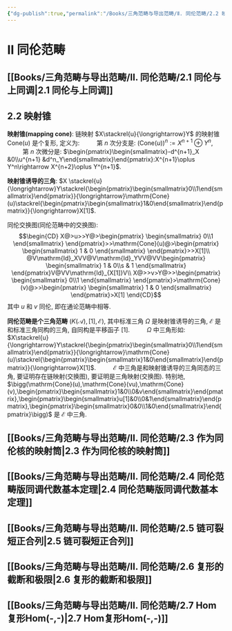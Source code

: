 ```yaml
---
{"dg-publish":true,"permalink":"/Books/三角范畴与导出范畴/Ⅱ. 同伦范畴/2.2 映射锥/","dgPassFrontmatter":true,"created":"2024-08-04T20:23:22.710+08:00","updated":"2024-08-04T22:14:10.739+08:00"}
---
```


# Ⅱ 同伦范畴

## [[Books/三角范畴与导出范畴/Ⅱ. 同伦范畴/2.1 同伦与上同调\|2.1 同伦与上同调]]
## 2.2 映射锥

**映射锥(mapping cone)**: 链映射 $X\stackrel{u}{\longrightarrow}Y$ 的映射锥 $\mathrm{Cone}(u)$ 是个复形, 定义为:
$\qquad$ 第 $n$ 次分支是: $(\mathrm{Cone}(u))^n:=X^{n+1}\oplus Y^n$,
$\qquad$ 第 $n$ 次微分是:  $\begin{pmatrix}\begin{smallmatrix}-d^{n+1}_X &0\\u^{n+1} &d^n_Y\end{smallmatrix}\end{pmatrix}:X^{n+1}\oplus Y^n\rightarrow X^{n+2}\oplus Y^{n+1}$.

**映射锥诱导的三角**: $X \stackrel{u}{\longrightarrow}Y\stackrel{\begin{pmatrix}\begin{smallmatrix}0\\1\end{smallmatrix}\end{pmatrix}}{\longrightarrow}\mathrm{Cone}(u)\stackrel{\begin{pmatrix}\begin{smallmatrix}1&0\end{smallmatrix}\end{pmatrix}}{\longrightarrow}X[1]$.

同伦交换图(同伦范畴中的交换图):
$$\begin{CD}
X@>u>>Y@>\begin{pmatrix}
\begin{smallmatrix}
0\\1
\end{smallmatrix}
\end{pmatrix}>>\mathrm{Cone}(u)@>\begin{pmatrix}
\begin{smallmatrix}
1 & 0
\end{smallmatrix}
\end{pmatrix}>>X[1]\\
@V\mathrm{Id}_XVV@V\mathrm{Id}_YVV@VV\begin{pmatrix}
\begin{smallmatrix}
1 & 0\\s & 1
\end{smallmatrix}
\end{pmatrix}V@VV\mathrm{Id}_{X[1]}V\\
X@>>v>Y@>>\begin{pmatrix}
\begin{smallmatrix}
0\\1
\end{smallmatrix}
\end{pmatrix}>\mathrm{Cone}(v)@>>\begin{pmatrix}
\begin{smallmatrix}
1 & 0
\end{smallmatrix}
\end{pmatrix}>X[1]
\end{CD}$$
其中 $u$ 和 $v$ 同伦, 即在通论范畴中相等.

**同伦范畴是个三角范畴** $(K(\mathcal{A}),[1],\mathcal{E})$, 其中标准三角 $\Omega$ 是映射锥诱导的三角, $\mathcal{E}$ 是和标准三角同构的三角, 自同构是平移函子 $[1]$.
$\qquad$  $\Omega$ 中三角形如: $X\stackrel{u}{\longrightarrow}Y\stackrel{\begin{pmatrix}\begin{smallmatrix}0\\1\end{smallmatrix}\end{pmatrix}}{\longrightarrow}\mathrm{Cone}(u)\stackrel{\begin{pmatrix}\begin{smallmatrix}1&0\end{smallmatrix}\end{pmatrix}}{\longrightarrow}X[1]$.
$\qquad$  $\mathcal{E}$ 中三角是和映射锥诱导的三角同态的三角, 要证明存在链映射(交换图), 要证明是三角映射(交换图). 特别地, $\bigg(\mathrm{Cone}(u),\mathrm{Cone}(vu),\mathrm{Cone}(v),\begin{pmatrix}\begin{smallmatrix}1&0\\0&v\end{smallmatrix}\end{pmatrix},\begin{pmatrix}\begin{smallmatrix}u[1]&0\\0&1\end{smallmatrix}\end{pmatrix},\begin{pmatrix}\begin{smallmatrix}0&0\\1&0\end{smallmatrix}\end{pmatrix}\bigg)$ 是 $\mathcal{E}$ 中三角.

## [[Books/三角范畴与导出范畴/Ⅱ. 同伦范畴/2.3 作为同伦核的映射筒\|2.3 作为同伦核的映射筒]]
## [[Books/三角范畴与导出范畴/Ⅱ. 同伦范畴/2.4 同伦范畴版同调代数基本定理\|2.4 同伦范畴版同调代数基本定理]]
## [[Books/三角范畴与导出范畴/Ⅱ. 同伦范畴/2.5 链可裂短正合列\|2.5 链可裂短正合列]]
## [[Books/三角范畴与导出范畴/Ⅱ. 同伦范畴/2.6 复形的截断和极限\|2.6 复形的截断和极限]]
## [[Books/三角范畴与导出范畴/Ⅱ. 同伦范畴/2.7 Hom复形Hom(-,-)\|2.7 Hom复形Hom(-,-)]]